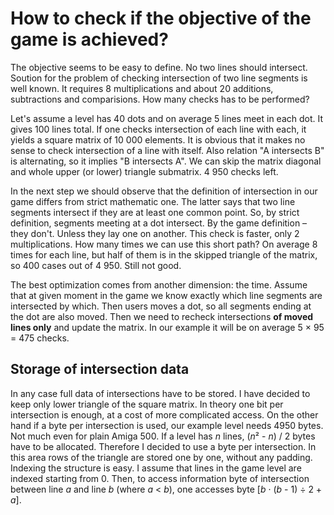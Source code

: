 # How to check if the objective of the game is achieved?

The objective seems to be easy to define. No two lines should intersect. Soution for the problem of checking intersection of two line segments is well known. It requires 8 multiplications
and about 20 additions, subtractions and comparisions. How many checks has to be performed?

Let's assume a level has 40 dots and on average 5 lines meet in each dot. It gives 100 lines total. If one checks intersection of each line with each, it yields a square matrix of 10 000 elements.
It is obvious that it makes no sense to check intersection of a line with itself. Also relation "A intersects B" is alternating, so it implies "B intersects A". We can skip the matrix diagonal
and whole upper (or lower) triangle submatrix. 4 950 checks left.

In the next step we should observe that the definition of intersection in our game differs from strict mathematic one. The latter says that two line segments intersect if they are at least one
common point. So, by strict definition, segments meeting at a dot intersect. By the game definition – they don't. Unless they lay one on another. This check is faster, only 2 multiplications. How many times
we can use this short path? On average 8 times for each line, but half of them is in the skipped triangle of the matrix, so 400 cases out of 4 950. Still not good.

The best optimization comes from another dimension: the time. Assume that at given moment in the game we know exactly which line segments are intersected by which. Then users moves a dot, so all segments
ending at the dot are also moved. Then we need to recheck intersections **of moved lines only** and update the matrix. In our example it will be on average 5 × 95 = 475 checks.

## Storage of intersection data

In any case full data of intersections have to be stored. I have decided to keep only lower triangle of the square matrix. In theory one bit per intersection is enough, at a cost of more complicated access.
On the other hand if a byte per intersection is used, our example level needs 4950 bytes. Not much even for plain Amiga 500. If a level has *n* lines, (*n*² - *n*) / 2 bytes have to be allocated. Therefore I decided
to use a byte per intersection. In this area rows of the triangle are stored one by one, without any padding. Indexing the structure is easy. I assume that lines in the game level are indexed starting from 0. Then, to
access information byte of intersection between line *a* and line *b* (where *a* < *b*), one accesses byte \[*b* · (*b* - 1) ÷ 2 + *a*\].
